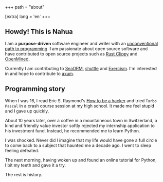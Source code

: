 +++
path = "about"

[extra]
lang = 'en'
+++

## Howdy! This is Nahua

I am a **purpose-driven** software engineer and writer with an [unconventional path to programming](https://www.nahua.dev/posts/my-path-to-programming/). I am passionate about open source software and have contributed to open source projects such as [Rust Clippy](https://github.com/rust-lang/rust-clippy) and [OpenMined](https://www.openmined.org/).

Currently I am contributing to [SeaORM](https://github.com/SeaQL/sea-orm), [shuttle](https://github.com/shuttle-hq/shuttle) and [Exercism](https://exercism.org/). I'm interested in and hope to contribute to [axum](https://github.com/tokio-rs/axum).

## Programming story

When I was 16, I read Eric S. Raymond's [How to be a hacker](http://www.catb.org/~esr/faqs/hacker-howto.html) and tried `Turbo Pascal` in a crash course session at my high school. It made me feel stupid and I gave up quickly.

About 10 years later, over a coffee in a mountaineous town in
Switzerland, a kind and friendly value investor softly rejected my internship application to his investment fund. Instead, he recommended me to learn Python.

I was shocked. Never did I imagine that my life would have gone a full circle to come back to a subject that haunted me a decade ago. I went to sleep feeling defeated.

The next morning, having woken up and found an online tutorial for Python,
I bit my teeth and gave it a try.

The rest is history.
